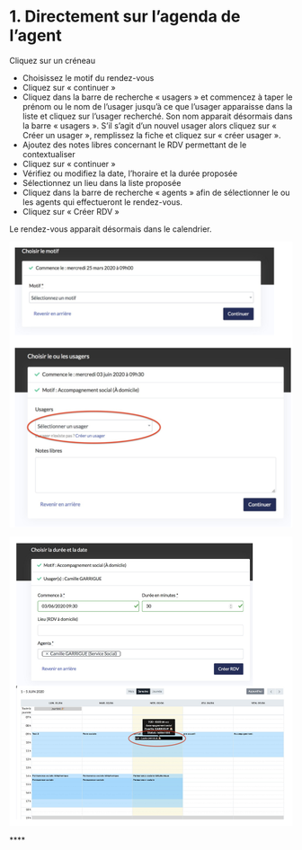 # 1. Directement sur l’agenda de l’agent

Cliquez sur un créneau

* Choisissez le motif du rendez-vous
* Cliquez sur « continuer »
* Cliquez dans la barre de recherche « usagers » et commencez à taper le prénom ou le nom de l’usager jusqu’à ce que l’usager apparaisse dans la liste et cliquez sur l’usager recherché. Son nom apparait désormais dans la barre « usagers ». S’il s’agit d’un nouvel usager alors cliquez sur « Créer un usager », remplissez la fiche et cliquez sur « créer usager ».
* Ajoutez des notes libres concernant le RDV permettant de le contextualiser
* Cliquez sur « continuer »
* Vérifiez ou modifiez la date, l’horaire et la durée proposée
* Sélectionnez un lieu dans la liste proposée
* Cliquez dans la barre de recherche « agents » afin de sélectionner le ou les agents qui effectueront le rendez-vous.
* Cliquez sur « Créer RDV »

Le rendez-vous apparait désormais dans le calendrier.

![](../../../../.gitbook/assets/screenshot_2020-11-24_at_16.48.47.png)

![](../../../../.gitbook/assets/screenshot_2020-11-24_at_16.49.25.png)

\*\*\*\*

